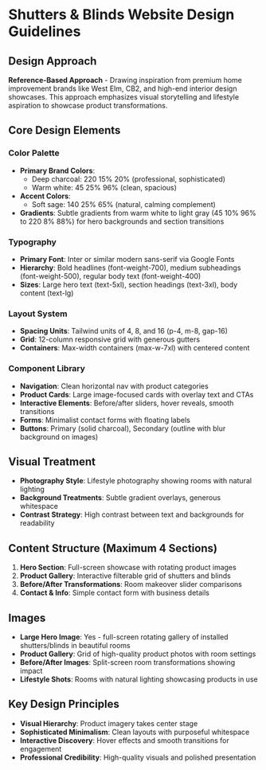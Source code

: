 # Shutters & Blinds Website Design Guidelines

## Design Approach
**Reference-Based Approach** - Drawing inspiration from premium home improvement brands like West Elm, CB2, and high-end interior design showcases. This approach emphasizes visual storytelling and lifestyle aspiration to showcase product transformations.

## Core Design Elements

### Color Palette
- **Primary Brand Colors**: 
  - Deep charcoal: 220 15% 20% (professional, sophisticated)
  - Warm white: 45 25% 96% (clean, spacious)
- **Accent Colors**:
  - Soft sage: 140 25% 65% (natural, calming complement)
- **Gradients**: Subtle gradients from warm white to light gray (45 10% 96% to 220 8% 88%) for hero backgrounds and section transitions

### Typography
- **Primary Font**: Inter or similar modern sans-serif via Google Fonts
- **Hierarchy**: Bold headlines (font-weight-700), medium subheadings (font-weight-500), regular body text (font-weight-400)
- **Sizes**: Large hero text (text-5xl), section headings (text-3xl), body content (text-lg)

### Layout System
- **Spacing Units**: Tailwind units of 4, 8, and 16 (p-4, m-8, gap-16)
- **Grid**: 12-column responsive grid with generous gutters
- **Containers**: Max-width containers (max-w-7xl) with centered content

### Component Library
- **Navigation**: Clean horizontal nav with product categories
- **Product Cards**: Large image-focused cards with overlay text and CTAs
- **Interactive Elements**: Before/after sliders, hover reveals, smooth transitions
- **Forms**: Minimalist contact forms with floating labels
- **Buttons**: Primary (solid charcoal), Secondary (outline with blur background on images)

## Visual Treatment
- **Photography Style**: Lifestyle photography showing rooms with natural lighting
- **Background Treatments**: Subtle gradient overlays, generous whitespace
- **Contrast Strategy**: High contrast between text and backgrounds for readability

## Content Structure (Maximum 4 Sections)
1. **Hero Section**: Full-screen showcase with rotating product images
2. **Product Gallery**: Interactive filterable grid of shutters and blinds
3. **Before/After Transformations**: Room makeover slider comparisons
4. **Contact & Info**: Simple contact form with business details

## Images
- **Large Hero Image**: Yes - full-screen rotating gallery of installed shutters/blinds in beautiful rooms
- **Product Gallery**: Grid of high-quality product photos with room settings
- **Before/After Images**: Split-screen room transformations showing impact
- **Lifestyle Shots**: Rooms with natural lighting showcasing products in use

## Key Design Principles
- **Visual Hierarchy**: Product imagery takes center stage
- **Sophisticated Minimalism**: Clean layouts with purposeful whitespace
- **Interactive Discovery**: Hover effects and smooth transitions for engagement
- **Professional Credibility**: High-quality visuals and polished presentation